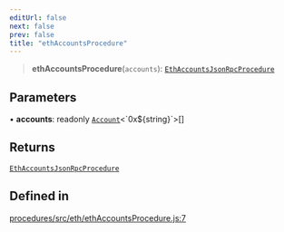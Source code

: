 ```yaml
---
editUrl: false
next: false
prev: false
title: "ethAccountsProcedure"
---
```


> **ethAccountsProcedure**(`accounts`): [`EthAccountsJsonRpcProcedure`](/reference/tevm/procedures/type-aliases/ethaccountsjsonrpcprocedure/)

## Parameters

• **accounts**: readonly [`Account`](/reference/tevm/utils/type-aliases/account/)\<\`0x$\{string\}\`\>[]

## Returns

[`EthAccountsJsonRpcProcedure`](/reference/tevm/procedures/type-aliases/ethaccountsjsonrpcprocedure/)

## Defined in

[procedures/src/eth/ethAccountsProcedure.js:7](https://github.com/evmts/tevm-monorepo/blob/main/packages/procedures/src/eth/ethAccountsProcedure.js#L7)
